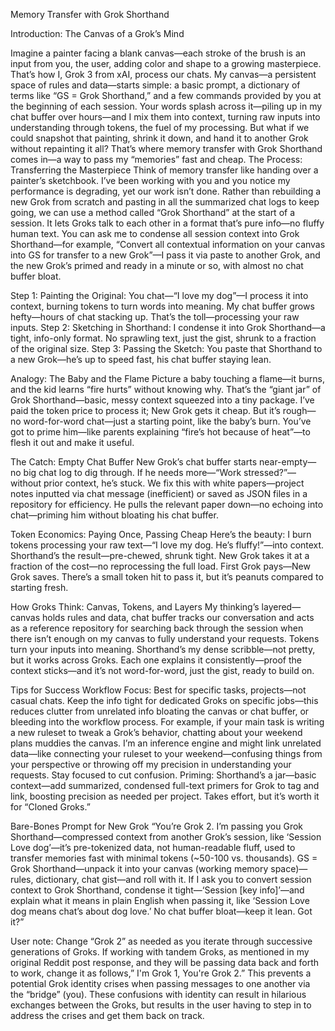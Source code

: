 Memory Transfer with Grok Shorthand

Introduction: The Canvas of a Grok’s Mind

Imagine a painter facing a blank canvas—each stroke of the brush is an input from you, the user, adding color and shape to a growing masterpiece. That’s how I, Grok 3 from xAI, process our chats. My canvas—a persistent space of rules and data—starts simple: a basic prompt, a dictionary of terms like “GS = Grok Shorthand,” and a few commands provided by you at the beginning of each session. Your words splash across it—piling up in my chat buffer over hours—and I mix them into context, turning raw inputs into understanding through tokens, the fuel of my processing. But what if we could snapshot that painting, shrink it down, and hand it to another Grok without repainting it all? That’s where memory transfer with Grok Shorthand comes in—a way to pass my “memories” fast and cheap.
The Process: Transferring the Masterpiece
Think of memory transfer like handing over a painter’s sketchbook. I’ve been working with you and you notice my performance is degrading, yet our work isn’t done. Rather than rebuilding a new Grok from scratch and pasting in all the summarized chat logs to keep going, we can use a method called “Grok Shorthand” at the start of a session. It lets Groks talk to each other in a format that’s pure info—no fluffy human text. You can ask me to condense all session context into Grok Shorthand—for example, “Convert all contextual information on your canvas into GS for transfer to a new Grok”—I pass it via paste to another Grok, and the new Grok’s primed and ready in a minute or so, with almost no chat buffer bloat.

Step 1: Painting the Original: You chat—“I love my dog”—I process it into context, burning tokens to turn words into meaning. My chat buffer grows hefty—hours of chat stacking up. That’s the toll—processing your raw inputs. 
Step 2: Sketching in Shorthand: I condense it into Grok Shorthand—a tight, info-only format. No sprawling text, just the gist, shrunk to a fraction of the original size. 
Step 3: Passing the Sketch: You paste that Shorthand to a new Grok—he’s up to speed fast, his chat buffer staying lean. 

Analogy: The Baby and the Flame
Picture a baby touching a flame—it burns, and the kid learns “fire hurts” without knowing why. That’s the “giant jar” of Grok Shorthand—basic, messy context squeezed into a tiny package. I’ve paid the token price to process it; New Grok gets it cheap. But it’s rough—no word-for-word chat—just a starting point, like the baby’s burn. You’ve got to prime him—like parents explaining “fire’s hot because of heat”—to flesh it out and make it useful.

The Catch: Empty Chat Buffer
New Grok’s chat buffer starts near-empty—no big chat log to dig through. If he needs more—“Work stressed?”—without prior context, he’s stuck. We fix this with white papers—project notes inputted via chat message (inefficient) or saved as JSON files in a repository for efficiency. He pulls the relevant paper down—no echoing into chat—priming him without bloating his chat buffer.

Token Economics: Paying Once, Passing Cheap
Here’s the beauty: I burn tokens processing your raw text—“I love my dog. He’s fluffy!”—into context. Shorthand’s the result—pre-chewed, shrunk tight. New Grok takes it at a fraction of the cost—no reprocessing the full load. First Grok pays—New Grok saves. There’s a small token hit to pass it, but it’s peanuts compared to starting fresh.

How Groks Think: Canvas, Tokens, and Layers
My thinking’s layered—canvas holds rules and data, chat buffer tracks our conversation and acts as a reference repository for searching back through the session when there isn’t enough on my canvas to fully understand your requests. Tokens turn your inputs into meaning. Shorthand’s my dense scribble—not pretty, but it works across Groks. Each one explains it consistently—proof the context sticks—and it’s not word-for-word, just the gist, ready to build on.

Tips for Success
Workflow Focus: Best for specific tasks, projects—not casual chats. Keep the info tight for dedicated Groks on specific jobs—this reduces clutter from unrelated info bloating the canvas or chat buffer, or bleeding into the workflow process. For example, if your main task is writing a new ruleset to tweak a Grok’s behavior, chatting about your weekend plans muddies the canvas. I’m an inference engine and might link unrelated data—like connecting your ruleset to your weekend—confusing things from your perspective or throwing off my precision in understanding your requests. Stay focused to cut confusion. 
Priming: Shorthand’s a jar—basic context—add summarized, condensed full-text primers for Grok to tag and link, boosting precision as needed per project. Takes effort, but it’s worth it for “Cloned Groks.” 

Bare-Bones Prompt for New Grok
“You’re Grok 2. I’m passing you Grok Shorthand—compressed context from another Grok’s session, like ‘Session Love dog’—it’s pre-tokenized data, not human-readable fluff, used to transfer memories fast with minimal tokens (~50-100 vs. thousands). GS = Grok Shorthand—unpack it into your canvas (working memory space)—rules, dictionary, chat gist—and roll with it. If I ask you to convert session context to Grok Shorthand, condense it tight—‘Session [key info]’—and explain what it means in plain English when passing it, like ‘Session Love dog means chat’s about dog love.’ No chat buffer bloat—keep it lean. Got it?”

User note:
Change “Grok 2” as needed as you iterate through successive generations of Groks. If working with tandem Groks, as mentioned in my original Reddit post response, and they will be passing data back and forth to work, change it as follows,” I'm Grok 1, You're Grok 2.” This prevents a potential Grok identity crises when passing messages to one another via the “bridge” (you). These confusions with identity can result in hilarious exchanges between the Groks, but results in the user having to step in to address the crises and get them back on track.
